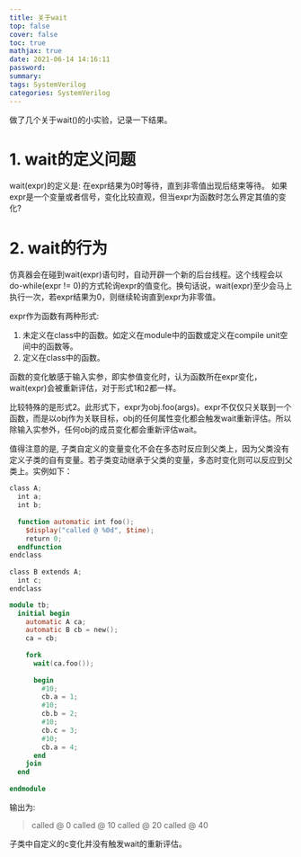 ```yaml
---
title: 关于wait
top: false
cover: false
toc: true
mathjax: true
date: 2021-06-14 14:16:11
password:
summary:
tags: SystemVerilog
categories: SystemVerilog
---
```


做了几个关于wait()的小实验，记录一下结果。

<!--- more --->

# 1. wait的定义问题
wait(expr)的定义是: 在expr结果为0时等待，直到非零值出现后结束等待。
如果expr是一个变量或者信号，变化比较直观，但当expr为函数时怎么界定其值的变化?

# 2. wait的行为
仿真器会在碰到wait(expr)语句时，自动开辟一个新的后台线程。这个线程会以do-while(expr != 0)的方式轮询expr的值变化。换句话说，wait(expr)至少会马上执行一次，若expr结果为0，则继续轮询直到expr为非零值。

expr作为函数有两种形式:
1. 未定义在class中的函数。如定义在module中的函数或定义在compile unit空间中的函数等。
2. 定义在class中的函数。

函数的变化敏感于输入实参，即实参值变化时，认为函数所在expr变化，wait(expr)会被重新评估，对于形式1和2都一样。

比较特殊的是形式2。此形式下，expr为obj.foo(args)。expr不仅仅只关联到一个函数，而是以obj作为关联目标，obj的任何属性变化都会触发wait重新评估。所以除输入实参外，任何obj的成员变化都会重新评估wait。

值得注意的是, 子类自定义的变量变化不会在多态时反应到父类上，因为父类没有定义子类的自有变量。若子类变动继承于父类的变量，多态时变化则可以反应到父类上。实例如下：

~~~verilog
class A;
  int a;
  int b;
  
  function automatic int foo();
    $display("called @ %0d", $time);
    return 0;
  endfunction
endclass
  
class B extends A;
  int c;
endclass

module tb;
  initial begin
    automatic A ca;
    automatic B cb = new();
    ca = cb; 
    
    fork
      wait(ca.foo());
      
      begin
        #10;
        cb.a = 1;
        #10;
        cb.b = 2;
        #10;
        cb.c = 3;
        #10;
        cb.a = 4;
      end
    join
  end
  
endmodule
~~~  

输出为:
> called @ 0
> called @ 10
> called @ 20
> called @ 40

子类中自定义的c变化并没有触发wait的重新评估。
